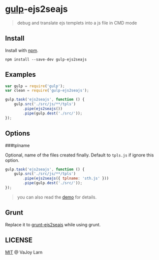 # [gulp](https://github.com/wearefractal/gulp)-ejs2seajs
> debug and translate ejs templets into a js file in CMD mode

## Install

Install with [npm](https://npmjs.org/package/gulp-ejs2seajs).

```
npm install --save-dev gulp-ejs2seajs
```

## Examples

```js
var gulp = require('gulp');
var clean = require('gulp-ejs2seajs');

gulp.task('ejs2seajs', function () {
    gulp.src('./src/js/**/tpls')
        .pipe(ejs2seajs())
        .pipe(gulp.dest('./src/'));
});
```
## Options

###tplname

Optional, name of the files created finally. Default to `tpls.js` if ignore this option.

```js
gulp.task('ejs2seajs', function () {
    gulp.src('./src/js/**/tpls')
        .pipe(ejs2seajs({ tplname: 'sth.js' }))
        .pipe(gulp.dest('./src/'));
});
```

> you can also read the [demo](https://github.com/VaJoy/gulp-ejs2seajs/tree/master/demo) for details.

## Grunt

Replace it to [grunt-ejs2seajs](https://github.com/charmingzuo/grunt-ejs2seajs) while using grunt.

## LICENSE
[MIT](http://en.wikipedia.org/wiki/MIT_License) @ VaJoy Larn